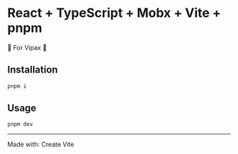 # React + TypeScript + Mobx + Vite + pnpm

🚧 For Vipax 🚧

## Installation

```sh
pnpm i
```

## Usage

```sh
pnpm dev
```

---

Made with: Create Vite

